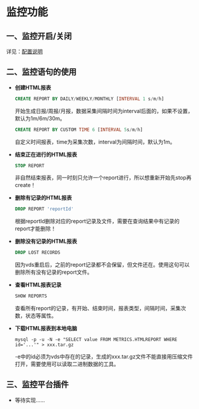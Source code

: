 # 监控功能 #

## 一、监控开启/关闭 ##
详见：[配置说明](config.html)

## 二、监控语句的使用 ##
* **创建HTML报表**

	```sql
  CREATE REPORT BY DAILY/WEEKLY/MONTHLY [INTERVAL 1 s/m/h]
	```

	开始生成日报/周报/月报，数据采集间隔时间为interval后面的，如果不设置，默认为1m/6m/30m。

	```sql
  CREATE REPORT BY CUSTOM TIME 6 [INTERVAL 5s/m/h]
	```

	自定义时间报表，time为采集次数，interval为间隔时间，默认为1m。

* **结束正在进行的HTML报表**

	```sql
  STOP REPORT
	``` 

	非自然结束报表，同一时刻只允许一个report进行，所以想重新开始先stop再create！

* **删除有记录的HTML报表**

	```sql
  DROP REPORT 'reportId'
	``` 

	根据reportId删除对应的report记录及文件，需要在查询结果中有记录的report才能删除！

* **删除没有记录的HTML报表**

	```sql
  DROP LOST RECORDS
	``` 

	因为vds重启后，之前的report记录都不会保留，但文件还在。使用这句可以删除所有没有记录的report文件。

* **查看HTML报表记录**

	```sql
  SHOW REPORTS
	``` 

	查看所有report的记录，有开始、结束时间，报表类型，间隔时间，采集次数，状态等属性。

* **下载HTML报表到本地电脑**

	```CMD
  mysql -p -u -N -e "SELECT value FROM METRICS.HTMLREPORT WHERE id='...'" > xxx.tar.gz
	``` 

	-e中的id必须为vds中存在的记录，生成的xxx.tar.gz文件不能直接用压缩文件打开，需要使用可以读取二进制数据的工具。

## 三、监控平台插件 ##
* 等待实现......
	